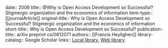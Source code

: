 date:: 2006
title:: @Why is Open Access Development so Successful? Stigmergic organization and the economics of information
item-type:: [[journalArticle]]
original-title:: Why is Open Access Development so Successful? Stigmergic organization and the economics of information
short-title:: Why is Open Access Development so Successful?
publication-title:: arXiv preprint cs/0612071
authors:: [[Francis Heylighen]]
library-catalog:: Google Scholar
links:: [Local library](zotero://select/library/items/I2CGYGBV), [Web library](https://www.zotero.org/users/6520516/items/I2CGYGBV)
